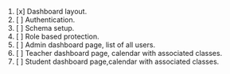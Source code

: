 1. [x] Dashboard layout.
2. [ ] Authentication.
3. [ ] Schema setup.
4. [ ] Role based protection.
5. [ ] Admin dashboard page, list of all users.
6. [ ] Teacher dashboard page, calendar with associated classes.
7. [ ] Student dashboard page,calendar with associated classes.
